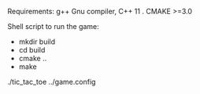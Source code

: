 Requirements:
g++ Gnu compiler,  C++ 11 .
CMAKE >=3.0

Shell script to run the game:
<ul>
<li>mkdir build</li>
<li>cd build</li>
  <li>cmake ..</li>
  <li>make</li>
</ul>
./tic_tac_toe ../game.config
